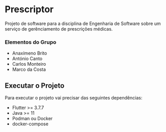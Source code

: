 # Prescriptor
Projeto de software para a disciplina de Engenharia de Software sobre um serviço de gerênciamento de prescrições médicas.

### Elementos do Grupo
- Anaxímeno Brito
- António Canto
- Carlos Monteiro
- Marco da Costa

## Executar o Projeto
Para executar o projeto vai precisar das seguintes dependências:

- Flutter >= 3.7.7
- Java >= 11
- Podman ou Docker
- docker-compose

<!-- TODO: finish this README -->

